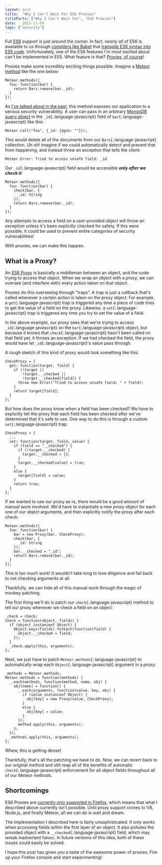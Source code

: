 ```yaml
---
layout: post
title:  "Why I Can't Wait For ES6 Proxies"
titleParts: ["Why I Can't Wait For", "ES6 Proxies"]
date:   2015-11-09
tags: ["security"]
---
```


Full [ES6](https://nodejs.org/en/docs/es6/) support is just around the corner. In fact, _nearly all_ of ES6 is available to us through [compilers like Babel](http://babeljs.io/docs/learn-es2015/#proxies) that [transpile ES6 syntax into ES5 code](http://babeljs.io/repl/). Unfortunately, one of the ES6 features I'm most excited about can't be implemented in ES5. What feature is that? [Proxies, of course](http://babeljs.io/docs/learn-es2015/#proxies)!

Proxies make some incredibly exciting things possible. Imagine a [Meteor method](http://docs.meteor.com/#/full/meteor_methods) like the one below:

<pre class="language-javascript"><code class="language-javascript">Meteor.methods({
  foo: function(bar) {
    return Bars.remove(bar._id);
  }
});
</code></pre>

As [I've talked about in the past](http://blog.east5th.co/2015/08/31/incomplete-argument-checks/), this method exposes our application to a serious security vulnerability. A user can pass in an arbitrary [MongoDB query object](http://docs.meteor.com/#/full/selectors) in the `_id`{:.language-javascript} field of `bar`{:.language-javascript} like this:

<pre class="language-javascript"><code class="language-javascript">Meteor.call("foo", {_id: {$gte: ""}});
</code></pre>

This would delete all of the documents from our `Bars`{:.language-javascript} collection. Uh oh! Imagine if we could automatically detect and prevent that from happening, and instead throw an exception that tells the client:

<pre class="language-bash"><code class="language-bash">Meteor.Error: Tried to access unsafe field: _id
</code></pre>

Our `_id`{:.language-javascript} field would be accessible ___only after we check it___:

<pre class="language-javascript"><code class="language-javascript">Meteor.methods({
  foo: function(bar) {
    check(bar, {
      _id: String
    });
    return Bars.remove(bar._id);
  }
});
</code></pre>

Any attempts to access a field on a user-provided object will throw an exception unless it's been explicitly checked for safety. If this were possible, it could be used to prevent entire categories of security vulnerabilities!

With proxies, we can make this happen.

## What is a Proxy?

An [ES6 Proxy](https://developer.mozilla.org/en-US/docs/Web/JavaScript/Reference/Global_Objects/Proxy) is basically a middleman between an object, and the code trying to access that object. When we wrap an object with a proxy, we can oversee (and interfere with) every action taken on that object.

Proxies do this overseeing through "traps". A trap is just a callback that's called whenever a certain action is taken on the proxy object. For example, a `get`{:.language-javascript} trap is triggered any time a piece of code tries to get the value of a field on the proxy. Likewise, a `set`{:.language-javascript} trap is triggered any time you try to set the value of a field.

In the above example, our proxy sees that we're trying to access `_id`{:.language-javascript} on the `bar`{:.language-javascript} object, but because it knows that `check`{:.language-javascript} hasn't been called on that field yet, it throws an exception. If we had checked the field, the proxy would have let `_id`{:.language-javascript}'s value pass through.

A rough sketch of this kind of proxy would look something like this:

<pre class="language-javascript"><code class="language-javascript">CheckProxy = {
  get: function(target, field) {
    if (!target ||
        !target.__checked ||
        !target.__checked[field]) {
      throw new Error("Tried to access unsafe field: " + field);
    }
    return target[field];
  }
};
</code></pre>

But how does the proxy know when a field has been checked? We have to explicitly tell the proxy that each field has been checked after we've determined that it's safe to use. One way to do this is through a custom `set`{:.language-javascript} trap:

<pre class="language-javascript"><code class="language-javascript">CheckProxy = {
  ...
  set: function(target, field, value) {
    if (field == "__checked") {
      if (!target.__checked) {
        target.__checked = {};
      }
      target.__checked[value] = true;
    }
    else {
      target[field] = value;
    }
    return true;
  }
};
</code></pre>

If we wanted to use our proxy as-is, there would be a good amount of manual work involved. We'd have to instantiate a new proxy object for each one of our object arguments, and then explicitly notify the proxy after each check:

<pre class="language-javascript"><code class="language-javascript">Meteor.methods({
  foo: function(bar) {
    bar = new Proxy(bar, CheckProxy);
    check(bar, {
      _id: String
    });
    bar.__checked = "_id";
    return Bars.remove(bar._id);
  }
});
</code></pre>

This is too much work! It wouldn't take long to lose diligence and fall back to not checking arguments at all.

Thankfully, we can hide all of this manual work through the magic of monkey patching.

The first thing we'll do is patch our `check`{:.language-javascript} method to tell our proxy whenever we check a field on an object:

<pre class="language-javascript"><code class="language-javascript">_check = check;
check = function(object, fields) {
  if (object instanceof Object) {
    Object.keys(fields).forEach(function(field) {
      object.__checked = field;
    });
  }
  _check.apply(this, arguments);
};
</code></pre>

Next, we just have to patch `Meteor.methods`{:.language-javascript} to automatically wrap each `Object`{:.language-javascript} argument in a proxy:

<pre class="language-javascript"><code class="language-javascript">_methods = Meteor.methods;
Meteor.methods = function(methods) {
  _.each(methods, function(method, name, obj) {
    obj[name] = function() {
      _.each(arguments, function(value, key, obj) {
        if (value instanceof Object) {
          obj[key] = new Proxy(value, CheckProxy);
        }
        else {
          obj[key] = value;
        }
      });
      method.apply(this, arguments);
    };
  });
  _methods.apply(this, arguments);
};
</code></pre>

Whew, this is getting dense!

Thankfully, that's all the patching we have to do. Now, we can revert back to our original method and still reap all of the benefits of automatic `check`{:.language-javascript} enforcement for all object fields throughout all of our Meteor methods.

## Shortcomings

ES6 Proxies are [currently only supported in Firefox](http://kangax.github.io/compat-table/es6/#Proxy), which means that what I described above currently isn't possible. Until proxy support comes to V8, Node.js, and finally Meteor, all we can do is wait and dream.

The implementation I described here is fairly unsophisticated. It only works when accessing fields within the first layer of an object. It also pollutes the provided object with a `__checked`{:.language-javascript} field, which may wreak inadvertent havoc. In future versions of this idea, both of these issues could easily be solved.

I hope this post has given you a taste of the awesome power of proxies. Fire up your Firefox console and start experimenting!
